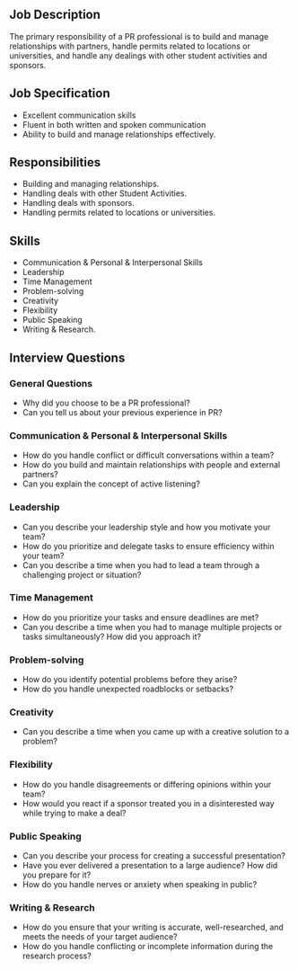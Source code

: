 ## Job Description

The primary responsibility of a PR professional is to build and manage relationships with partners, handle permits related to locations or universities, and handle any dealings with other student activities and sponsors.

## Job Specification 

- Excellent communication skills
- Fluent in both written and spoken communication
- Ability to build and manage relationships effectively.

## Responsibilities

- Building and managing relationships.
- Handling deals with other Student Activities.
- Handling deals with sponsors.
- Handling permits related to locations or universities.

## Skills

- Communication & Personal & Interpersonal Skills
- Leadership
- Time Management
- Problem-solving
- Creativity
- Flexibility
- Public Speaking
- Writing & Research.

## Interview Questions

### General Questions

- Why did you choose to be a PR professional?
- Can you tell us about your previous experience in PR?

### Communication & Personal & Interpersonal Skills

- How do you handle conflict or difficult conversations within a team?
- How do you build and maintain relationships with people and external partners?
- Can you explain the concept of active listening?

### Leadership

- Can you describe your leadership style and how you motivate your team?
- How do you prioritize and delegate tasks to ensure efficiency within your team?
- Can you describe a time when you had to lead a team through a challenging project or situation?

### Time Management

- How do you prioritize your tasks and ensure deadlines are met?
- Can you describe a time when you had to manage multiple projects or tasks simultaneously? How did you approach it?

### Problem-solving

- How do you identify potential problems before they arise?
- How do you handle unexpected roadblocks or setbacks?

### Creativity

- Can you describe a time when you came up with a creative solution to a problem?

### Flexibility

- How do you handle disagreements or differing opinions within your team?
- How would you react if a sponsor treated you in a disinterested way while trying to make a deal?

### Public Speaking

- Can you describe your process for creating a successful presentation?
- Have you ever delivered a presentation to a large audience? How did you prepare for it?
- How do you handle nerves or anxiety when speaking in public?

### Writing & Research

- How do you ensure that your writing is accurate, well-researched, and meets the needs of your target audience?
- How do you handle conflicting or incomplete information during the research process?
